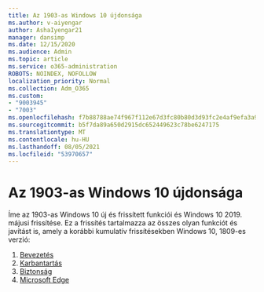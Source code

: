 ```yaml
---
title: Az 1903-as Windows 10 újdonsága
ms.author: v-aiyengar
author: AshaIyengar21
manager: dansimp
ms.date: 12/15/2020
ms.audience: Admin
ms.topic: article
ms.service: o365-administration
ROBOTS: NOINDEX, NOFOLLOW
localization_priority: Normal
ms.collection: Adm_O365
ms.custom:
- "9003945"
- "7003"
ms.openlocfilehash: f7b88788ae74f967f112e67d3fc80b80d3d93fc2e4af9efa3a977d16d1d70350
ms.sourcegitcommit: b5f7da89a650d2915dc652449623c78be6247175
ms.translationtype: MT
ms.contentlocale: hu-HU
ms.lasthandoff: 08/05/2021
ms.locfileid: "53970657"
---
```

# <a name="whats-new-in-windows-10-version-1903"></a>Az 1903-as Windows 10 újdonsága

Íme az 1903-as Windows 10 új és frissített funkciói és Windows 10 2019. májusi frissítése. Ez a frissítés tartalmazza az összes olyan funkciót és javítást is, amely a korábbi kumulatív frissítésekben Windows 10, 1809-es verzió:

1. [Bevezetés](https://go.microsoft.com/fwlink/?linkid=2114296)
1. [Karbantartás](https://go.microsoft.com/fwlink/?linkid=2114493)
1. [Biztonság](https://go.microsoft.com/fwlink/?linkid=2114297)
1. [Microsoft Edge](https://go.microsoft.com/fwlink/?linkid=2114298)
